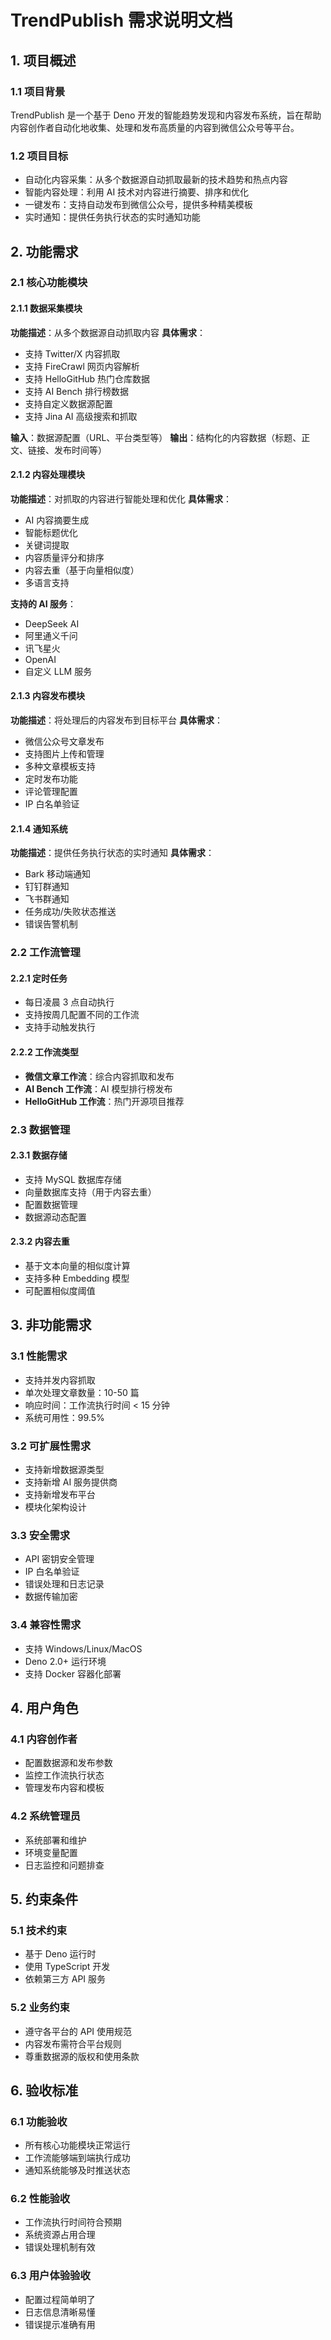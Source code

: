 # TrendPublish 需求说明文档

## 1. 项目概述

### 1.1 项目背景
TrendPublish 是一个基于 Deno 开发的智能趋势发现和内容发布系统，旨在帮助内容创作者自动化地收集、处理和发布高质量的内容到微信公众号等平台。

### 1.2 项目目标
- 自动化内容采集：从多个数据源自动抓取最新的技术趋势和热点内容
- 智能内容处理：利用 AI 技术对内容进行摘要、排序和优化
- 一键发布：支持自动发布到微信公众号，提供多种精美模板
- 实时通知：提供任务执行状态的实时通知功能

## 2. 功能需求

### 2.1 核心功能模块

#### 2.1.1 数据采集模块
**功能描述**：从多个数据源自动抓取内容
**具体需求**：
- 支持 Twitter/X 内容抓取
- 支持 FireCrawl 网页内容解析
- 支持 HelloGitHub 热门仓库数据
- 支持 AI Bench 排行榜数据
- 支持自定义数据源配置
- 支持 Jina AI 高级搜索和抓取

**输入**：数据源配置（URL、平台类型等）
**输出**：结构化的内容数据（标题、正文、链接、发布时间等）

#### 2.1.2 内容处理模块
**功能描述**：对抓取的内容进行智能处理和优化
**具体需求**：
- AI 内容摘要生成
- 智能标题优化
- 关键词提取
- 内容质量评分和排序
- 内容去重（基于向量相似度）
- 多语言支持

**支持的 AI 服务**：
- DeepSeek AI
- 阿里通义千问
- 讯飞星火
- OpenAI
- 自定义 LLM 服务

#### 2.1.3 内容发布模块
**功能描述**：将处理后的内容发布到目标平台
**具体需求**：
- 微信公众号文章发布
- 支持图片上传和管理
- 多种文章模板支持
- 定时发布功能
- 评论管理配置
- IP 白名单验证

#### 2.1.4 通知系统
**功能描述**：提供任务执行状态的实时通知
**具体需求**：
- Bark 移动端通知
- 钉钉群通知
- 飞书群通知
- 任务成功/失败状态推送
- 错误告警机制

### 2.2 工作流管理

#### 2.2.1 定时任务
- 每日凌晨 3 点自动执行
- 支持按周几配置不同的工作流
- 支持手动触发执行

#### 2.2.2 工作流类型
- **微信文章工作流**：综合内容抓取和发布
- **AI Bench 工作流**：AI 模型排行榜发布
- **HelloGitHub 工作流**：热门开源项目推荐

### 2.3 数据管理

#### 2.3.1 数据存储
- 支持 MySQL 数据库存储
- 向量数据库支持（用于内容去重）
- 配置数据管理
- 数据源动态配置

#### 2.3.2 内容去重
- 基于文本向量的相似度计算
- 支持多种 Embedding 模型
- 可配置相似度阈值

## 3. 非功能需求

### 3.1 性能需求
- 支持并发内容抓取
- 单次处理文章数量：10-50 篇
- 响应时间：工作流执行时间 < 15 分钟
- 系统可用性：99.5%

### 3.2 可扩展性需求
- 支持新增数据源类型
- 支持新增 AI 服务提供商
- 支持新增发布平台
- 模块化架构设计

### 3.3 安全需求
- API 密钥安全管理
- IP 白名单验证
- 错误处理和日志记录
- 数据传输加密

### 3.4 兼容性需求
- 支持 Windows/Linux/MacOS
- Deno 2.0+ 运行环境
- 支持 Docker 容器化部署

## 4. 用户角色

### 4.1 内容创作者
- 配置数据源和发布参数
- 监控工作流执行状态
- 管理发布内容和模板

### 4.2 系统管理员
- 系统部署和维护
- 环境变量配置
- 日志监控和问题排查

## 5. 约束条件

### 5.1 技术约束
- 基于 Deno 运行时
- 使用 TypeScript 开发
- 依赖第三方 API 服务

### 5.2 业务约束
- 遵守各平台的 API 使用规范
- 内容发布需符合平台规则
- 尊重数据源的版权和使用条款

## 6. 验收标准

### 6.1 功能验收
- 所有核心功能模块正常运行
- 工作流能够端到端执行成功
- 通知系统能够及时推送状态

### 6.2 性能验收
- 工作流执行时间符合预期
- 系统资源占用合理
- 错误处理机制有效

### 6.3 用户体验验收
- 配置过程简单明了
- 日志信息清晰易懂
- 错误提示准确有用